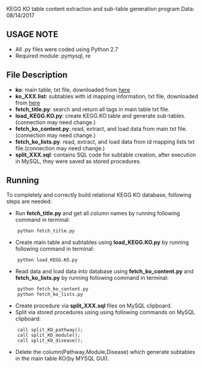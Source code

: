 KEGG KO table content extraction and sub-table generation program
Data: 08/14/2017

USAGE NOTE
-----
- All .py files were coded using Python 2.7
- Required module: pymysql, re

File Description
-----
- **ko**: main table, txt file, downloaded from [here](http://www.kegg.jp/kegg/download/)
- **ko_XXX.list**: subtables with id mapping information, txt file, downloaded from [here](http://www.kegg.jp/kegg/download/)
- **fetch_title.py**: search and return all tags in main table txt file.
- **load_KEGG.KO.py**: create KEGG.KO table and generate sub-tables.(connection may need change.)
- **fetch_ko_content.py**: read, extract, and load data from main txt file.(connection may need change.)
- **fetch_ko_lists.py**: read, extract, and load data from id mapping lists txt file.(connection may need change.)
- **split_XXX.sql**: contains SQL code for subtable creation, after execution in MySQL, they were saved as stored procedures. 

Running
-----
To completely and correctly build relational KEGG KO database, following steps are needed:

- Run **fetch_title.py** and get all column names by running following command in terminal:
```
	python fetch_title.py
```
- Create main table and subtables using **load_KEGG.KO.py** by running following command in terminal: 
```
	python load_KEGG.KO.py
```
- Read data and load data into database using **fetch_ko_content.py** and **fetch_ko_lists.py** by running following command in terminal:
```
	python fetch_ko_content.py
	python fetch_ko_lists.py  
```
- Create procedure via **split_XXX.sql** files on MySQL clipboard.
- Split via stored procedures using using following commands on MySQL clipboard:
```
	call split_KO_pathway();
	call split_KO_module();
	call split_KO_disease();
```	
- Delete the column(Pathway,Module,Disease) which generate subtables in the main table KO(by MYSQL GUI).